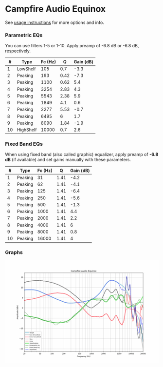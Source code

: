 # Campfire Audio Equinox
See [usage instructions](https://github.com/jaakkopasanen/AutoEq#usage) for more options and info.

### Parametric EQs
You can use filters 1-5 or 1-10. Apply preamp of -6.8 dB or -6.8 dB, respectively.

|   # | Type      |   Fc (Hz) |    Q |   Gain (dB) |
|-----|-----------|-----------|------|-------------|
|   1 | LowShelf  |       105 | 0.7  |        -3.3 |
|   2 | Peaking   |       193 | 0.42 |        -7.3 |
|   3 | Peaking   |      1100 | 0.62 |         5.4 |
|   4 | Peaking   |      3254 | 2.83 |         4.3 |
|   5 | Peaking   |      5543 | 2.38 |         5.9 |
|   6 | Peaking   |      1849 | 4.1  |         0.6 |
|   7 | Peaking   |      2277 | 5.53 |        -0.7 |
|   8 | Peaking   |      6495 | 6    |         1.7 |
|   9 | Peaking   |      8090 | 1.84 |        -1.9 |
|  10 | HighShelf |     10000 | 0.7  |         2.6 |

### Fixed Band EQs
When using fixed band (also called graphic) equalizer, apply preamp of **-6.8 dB** (if available) and set gains manually with these parameters.

|   # | Type    |   Fc (Hz) |    Q |   Gain (dB) |
|-----|---------|-----------|------|-------------|
|   1 | Peaking |        31 | 1.41 |        -4.2 |
|   2 | Peaking |        62 | 1.41 |        -4.1 |
|   3 | Peaking |       125 | 1.41 |        -6.4 |
|   4 | Peaking |       250 | 1.41 |        -5.6 |
|   5 | Peaking |       500 | 1.41 |        -1.3 |
|   6 | Peaking |      1000 | 1.41 |         4.4 |
|   7 | Peaking |      2000 | 1.41 |         2.2 |
|   8 | Peaking |      4000 | 1.41 |         6   |
|   9 | Peaking |      8000 | 1.41 |         0.8 |
|  10 | Peaking |     16000 | 1.41 |         4   |

### Graphs
![](./Campfire%20Audio%20Equinox.png)
